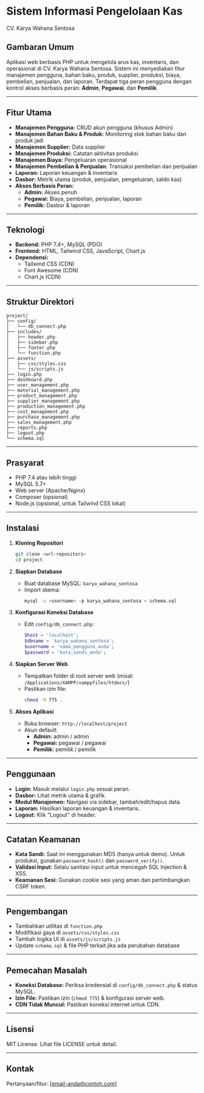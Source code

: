 # Sistem Informasi Pengelolaan Kas  
CV. Karya Wahana Sentosa

## Gambaran Umum

Aplikasi web berbasis PHP untuk mengelola arus kas, inventaris, dan operasional di CV. Karya Wahana Sentosa. Sistem ini menyediakan fitur manajemen pengguna, bahan baku, produk, supplier, produksi, biaya, pembelian, penjualan, dan laporan. Terdapat tiga peran pengguna dengan kontrol akses berbasis peran: **Admin**, **Pegawai**, dan **Pemilik**.

---

## Fitur Utama

- **Manajemen Pengguna:** CRUD akun pengguna (khusus Admin)
- **Manajemen Bahan Baku & Produk:** Monitoring stok bahan baku dan produk jadi
- **Manajemen Supplier:** Data supplier
- **Manajemen Produksi:** Catatan aktivitas produksi
- **Manajemen Biaya:** Pengeluaran operasional
- **Manajemen Pembelian & Penjualan:** Transaksi pembelian dan penjualan
- **Laporan:** Laporan keuangan & inventaris
- **Dasbor:** Metrik utama (produk, penjualan, pengeluaran, saldo kas)
- **Akses Berbasis Peran:**  
  - **Admin:** Akses penuh  
  - **Pegawai:** Biaya, pembelian, penjualan, laporan  
  - **Pemilik:** Dasbor & laporan

---

## Teknologi

- **Backend:** PHP 7.4+, MySQL (PDO)
- **Frontend:** HTML, Tailwind CSS, JavaScript, Chart.js
- **Dependensi:**  
  - Tailwind CSS (CDN)  
  - Font Awesome (CDN)  
  - Chart.js (CDN)

---

## Struktur Direktori

```
project/
├── config/
│   └── db_connect.php
├── includes/
│   ├── header.php
│   ├── sidebar.php
│   ├── footer.php
│   └── function.php
├── assets/
│   ├── css/styles.css
│   └── js/scripts.js
├── login.php
├── dashboard.php
├── user_management.php
├── material_management.php
├── product_management.php
├── supplier_management.php
├── production_management.php
├── cost_management.php
├── purchase_management.php
├── sales_management.php
├── reports.php
├── logout.php
└── schema.sql
```

---

## Prasyarat

- PHP 7.4 atau lebih tinggi
- MySQL 5.7+
- Web server (Apache/Nginx)
- Composer (opsional)
- Node.js (opsional, untuk Tailwind CSS lokal)

---

## Instalasi

1. **Kloning Repositori**
    ```bash
    git clone <url-repositori>
    cd project
    ```

2. **Siapkan Database**
    - Buat database MySQL: `karya_wahana_sentosa`
    - Import skema:
      ```bash
      mysql -u <username> -p karya_wahana_sentosa < schema.sql
      ```

3. **Konfigurasi Koneksi Database**
    - Edit `config/db_connect.php`:
      ```php
      $host = 'localhost';
      $dbname = 'karya_wahana_sentosa';
      $username = 'nama_pengguna_anda';
      $password = 'kata_sandi_anda';
      ```

4. **Siapkan Server Web**
    - Tempatkan folder di root server web (misal: `/Applications/XAMPP/xamppfiles/htdocs/`)
    - Pastikan izin file:
      ```bash
      chmod -R 775 .
      ```

5. **Akses Aplikasi**
    - Buka browser: `http://localhost/project`
    - Akun default:
      - **Admin:** admin / admin
      - **Pegawai:** pegawai / pegawai
      - **Pemilik:** pemilik / pemilik

---

## Penggunaan

- **Login:** Masuk melalui `login.php` sesuai peran.
- **Dasbor:** Lihat metrik utama & grafik.
- **Modul Manajemen:** Navigasi via sidebar, tambah/edit/hapus data.
- **Laporan:** Hasilkan laporan keuangan & inventaris.
- **Logout:** Klik "Logout" di header.

---

## Catatan Keamanan

- **Kata Sandi:** Saat ini menggunakan MD5 (hanya untuk demo). Untuk produksi, gunakan `password_hash()` dan `password_verify()`.
- **Validasi Input:** Selalu sanitasi input untuk mencegah SQL Injection & XSS.
- **Keamanan Sesi:** Gunakan cookie sesi yang aman dan pertimbangkan CSRF token.

---

## Pengembangan

- Tambahkan utilitas di `function.php`
- Modifikasi gaya di `assets/css/styles.css`
- Tambah logika UI di `assets/js/scripts.js`
- Update `schema.sql` & file PHP terkait jika ada perubahan database

---

## Pemecahan Masalah

- **Koneksi Database:** Periksa kredensial di `config/db_connect.php` & status MySQL.
- **Izin File:** Pastikan izin (`chmod 775`) & konfigurasi server web.
- **CDN Tidak Muncul:** Pastikan koneksi internet untuk CDN.

---

## Lisensi

MIT License. Lihat file LICENSE untuk detail.

---

## Kontak

Pertanyaan/fitur: [email-anda@contoh.com]